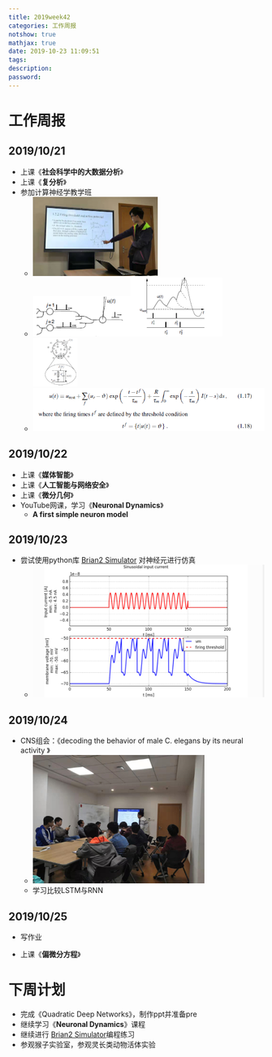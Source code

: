 ```yaml
---
title: 2019week42
categories: 工作周报
notshow: true
mathjax: true
date: 2019-10-23 11:09:51
tags:
description:
password:
---
```


<!-- more -->

# 工作周报

## 2019/10/21

- 上课《**社会科学中的大数据分析**》
- 上课《**复分析**》
- 参加计算神经学教学班
  - <img src="2019week42/1571801249409.png" alt="1571801249409" style="zoom: 25%;" />
  - <img src="2019week42/1571800940495.png" alt="1571800940495" style="zoom: 67%;" /><img src="2019week42/1571801015613.png" alt="1571801015613" style="zoom:50%;" /><img src="2019week42/1571801350628.png" alt="1571801350628" style="zoom: 33%;" />
  - <img src="2019week42/1571801448297.png" alt="1571801448297" style="zoom: 67%;" />

## 2019/10/22

- 上课《**媒体智能**》
- 上课《**人工智能与网络安全**》
- 上课《**微分几何**》
- YouTube网课，学习《**Neuronal Dynamics**》
  - **A first simple neuron model**

## 2019/10/23

- 尝试使用python库 [Brian2 Simulator](https://github.com/brian-team/brian2) 对神经元进行仿真
  - ![image-20191025231947401](2019week42/image-20191025231947401.png)

## 2019/10/24

- CNS组会：《decoding the behavior of male C. elegans by its neural activity 》
  - <img src="2019week42/image-20191025231706091.png" alt="image-20191025231706091" style="zoom: 33%;" />
  - 学习比较LSTM与RNN

## 2019/10/25

- 写作业

- 上课《**偏微分方程**》



# 下周计划

- 完成《Quadratic Deep Networks》，制作ppt并准备pre
- 继续学习《**Neuronal Dynamics**》课程
- 继续进行 [Brian2 Simulator](https://github.com/brian-team/brian2)编程练习
- 参观猴子实验室，参观灵长类动物活体实验